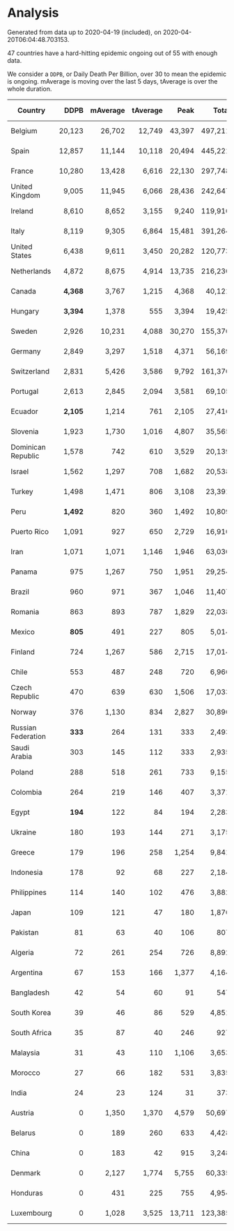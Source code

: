 
# Analysis

Generated from data up to 2020-04-19 (included), on 2020-04-20T06:04:48.703153.

47 countries have a hard-hitting epidemic ongoing out of 55 with enough data.

We consider a `DDPB`, or Daily Death Per Billion, over 30 to mean the epidemic is ongoing.
mAverage is moving over the last 5 days, tAverage is over the whole duration.


| Country | DDPB | mAverage | tAverage | Peak | Total | Start | Peak Date | End | Duration |  Status |
|---------|-----:|---------:|---------:|-----:|------:|-------|-----------|-----|----------|---------|
| Belgium | 20,123 | 26,702 | 12,749 | 43,397 | 497,211 | 2020-03-11 | 2020-04-10 | None | 39 days | ongoing |
| Spain | 12,857 | 11,144 | 10,118 | 20,494 | 445,221 | 2020-03-06 | 2020-04-02 | None | 44 days | ongoing |
| France | 10,280 | 13,428 | 6,616 | 22,130 | 297,748 | 2020-03-05 | 2020-04-16 | None | 45 days | ongoing |
| United Kingdom | 9,005 | 11,945 | 6,066 | 28,436 | 242,647 | 2020-03-10 | 2020-04-11 | None | 40 days | ongoing |
| Ireland | 8,610 | 8,652 | 3,155 | 9,240 | 119,910 | 2020-03-12 | 2020-04-18 | None | 38 days | ongoing |
| Italy | 8,119 | 9,305 | 6,864 | 15,481 | 391,264 | 2020-02-22 | 2020-03-28 | None | 57 days | ongoing |
| United States | 6,438 | 9,611 | 3,450 | 20,282 | 120,773 | 2020-03-15 | 2020-04-16 | None | 35 days | ongoing |
| Netherlands | 4,872 | 8,675 | 4,914 | 13,735 | 216,230 | 2020-03-06 | 2020-04-07 | None | 44 days | ongoing |
| Canada | **4,368** | 3,767 | 1,215 | 4,368 | 40,121 | 2020-03-17 | 2020-04-19 | None | 33 days | ongoing |
| Hungary | **3,394** | 1,378 | 555 | 3,394 | 19,425 | 2020-03-15 | 2020-04-19 | None | 35 days | ongoing |
| Sweden | 2,926 | 10,231 | 4,088 | 30,270 | 155,370 | 2020-03-12 | 2020-04-16 | None | 38 days | ongoing |
| Germany | 2,849 | 3,297 | 1,518 | 4,371 | 56,169 | 2020-03-13 | 2020-04-15 | None | 37 days | ongoing |
| Switzerland | 2,831 | 5,426 | 3,586 | 9,792 | 161,370 | 2020-03-05 | 2020-04-15 | None | 45 days | ongoing |
| Portugal | 2,613 | 2,845 | 2,094 | 3,581 | 69,105 | 2020-03-17 | 2020-04-03 | None | 33 days | ongoing |
| Ecuador | **2,105** | 1,214 | 761 | 2,105 | 27,416 | 2020-03-14 | 2020-04-19 | None | 36 days | ongoing |
| Slovenia | 1,923 | 1,730 | 1,016 | 4,807 | 35,565 | 2020-03-15 | 2020-04-08 | None | 35 days | ongoing |
| Dominican Republic | 1,578 | 742 | 610 | 3,529 | 20,139 | 2020-03-17 | 2020-04-13 | None | 33 days | ongoing |
| Israel | 1,562 | 1,297 | 708 | 1,682 | 20,538 | 2020-03-21 | 2020-04-10 | None | 29 days | ongoing |
| Turkey | 1,498 | 1,471 | 806 | 3,108 | 23,391 | 2020-03-21 | 2020-04-17 | None | 29 days | ongoing |
| Peru | **1,492** | 820 | 360 | 1,492 | 10,809 | 2020-03-20 | 2020-04-19 | None | 30 days | ongoing |
| Puerto Rico | 1,091 | 927 | 650 | 2,729 | 16,910 | 2020-03-24 | 2020-04-09 | None | 26 days | ongoing |
| Iran | 1,071 | 1,071 | 1,146 | 1,946 | 63,030 | 2020-02-24 | 2020-04-04 | None | 55 days | ongoing |
| Panama | 975 | 1,267 | 750 | 1,951 | 29,254 | 2020-03-11 | 2020-04-06 | None | 39 days | ongoing |
| Brazil | 960 | 971 | 367 | 1,046 | 11,407 | 2020-03-19 | 2020-04-18 | None | 31 days | ongoing |
| Romania | 863 | 893 | 787 | 1,829 | 22,038 | 2020-03-22 | 2020-04-10 | None | 28 days | ongoing |
| Mexico | **805** | 491 | 227 | 805 | 5,014 | 2020-03-28 | 2020-04-19 | None | 22 days | ongoing |
| Finland | 724 | 1,267 | 586 | 2,715 | 17,014 | 2020-03-21 | 2020-04-18 | None | 29 days | ongoing |
| Chile | 553 | 487 | 248 | 720 | 6,966 | 2020-03-22 | 2020-04-16 | None | 28 days | ongoing |
| Czech Republic | 470 | 639 | 630 | 1,506 | 17,033 | 2020-03-23 | 2020-04-15 | None | 27 days | ongoing |
| Norway | 376 | 1,130 | 834 | 2,827 | 30,890 | 2020-03-13 | 2020-04-09 | None | 37 days | ongoing |
| Russian Federation | **333** | 264 | 131 | 333 | 2,493 | 2020-03-31 | 2020-04-19 | None | 19 days | ongoing |
| Saudi Arabia | 303 | 145 | 112 | 333 | 2,935 | 2020-03-24 | 2020-04-02 | None | 26 days | ongoing |
| Poland | 288 | 518 | 261 | 733 | 9,155 | 2020-03-15 | 2020-04-09 | None | 35 days | ongoing |
| Colombia | 264 | 219 | 146 | 407 | 3,371 | 2020-03-27 | 2020-04-12 | None | 23 days | ongoing |
| Egypt | **194** | 122 | 84 | 194 | 2,283 | 2020-03-23 | 2020-04-19 | None | 27 days | ongoing |
| Ukraine | 180 | 193 | 144 | 271 | 3,175 | 2020-03-28 | 2020-04-10 | None | 22 days | ongoing |
| Greece | 179 | 196 | 258 | 1,254 | 9,841 | 2020-03-12 | 2020-04-04 | None | 38 days | ongoing |
| Indonesia | 178 | 92 | 68 | 227 | 2,184 | 2020-03-18 | 2020-04-14 | None | 32 days | ongoing |
| Philippines | 114 | 140 | 102 | 476 | 3,882 | 2020-03-12 | 2020-04-12 | None | 38 days | ongoing |
| Japan | 109 | 121 | 47 | 180 | 1,870 | 2020-03-11 | 2020-04-17 | None | 39 days | ongoing |
| Pakistan | 81 | 63 | 40 | 106 | 807 | 2020-03-30 | 2020-04-16 | None | 20 days | ongoing |
| Algeria | 72 | 261 | 254 | 726 | 8,892 | 2020-03-15 | 2020-04-10 | None | 35 days | ongoing |
| Argentina | 67 | 153 | 166 | 1,377 | 4,164 | 2020-03-25 | 2020-03-30 | None | 25 days | ongoing |
| Bangladesh | 42 | 54 | 60 | 91 | 547 | 2020-04-10 | 2020-04-17 | None | 9 days | ongoing |
| South Korea | 39 | 46 | 86 | 529 | 4,851 | 2020-02-23 | 2020-03-10 | None | 56 days | ongoing |
| South Africa | 35 | 87 | 40 | 246 | 927 | 2020-03-27 | 2020-04-17 | None | 23 days | ongoing |
| Malaysia | 31 | 43 | 110 | 1,106 | 3,653 | 2020-03-17 | 2020-04-04 | None | 33 days | ongoing |
| Morocco | 27 | 66 | 182 | 531 | 3,835 | 2020-03-28 | 2020-04-05 | 2020-04-18 | 21 days | finished |
| India | 24 | 23 | 124 | 31 | 373 | 2020-04-10 | 2020-04-10 | 2020-04-13 | 3 days | finished |
| Austria | 0 | 1,350 | 1,370 | 4,579 | 50,697 | 2020-03-12 | 2020-03-30 | 2020-04-18 | 37 days | finished |
| Belarus | 0 | 189 | 260 | 633 | 4,428 | 2020-03-31 | 2020-04-10 | 2020-04-17 | 17 days | finished |
| China | 0 | 183 | 42 | 915 | 3,248 | 2020-01-30 | 2020-04-16 | 2020-04-16 | 77 days | finished |
| Denmark | 0 | 2,127 | 1,774 | 5,755 | 60,335 | 2020-03-15 | 2020-04-02 | 2020-04-18 | 34 days | finished |
| Honduras | 0 | 431 | 225 | 755 | 4,954 | 2020-03-27 | 2020-04-02 | 2020-04-18 | 22 days | finished |
| Luxembourg | 0 | 1,028 | 3,525 | 13,711 | 123,385 | 2020-03-14 | 2020-04-12 | 2020-04-18 | 35 days | finished |

